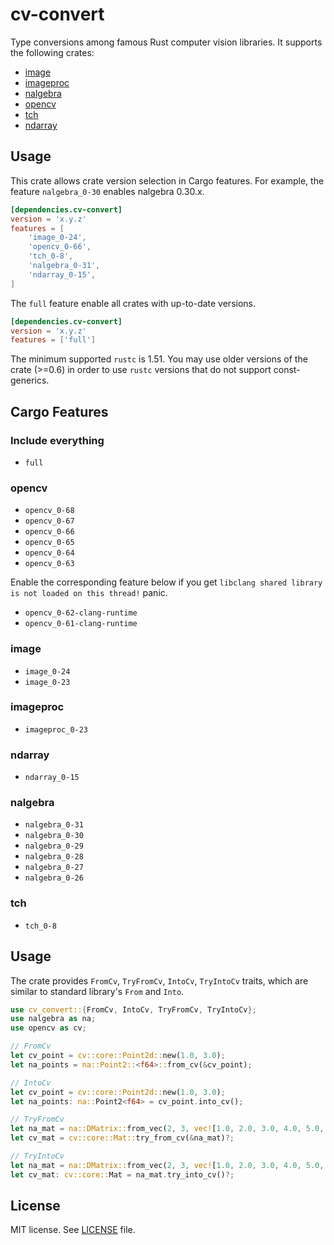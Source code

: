 # cv-convert

Type conversions among famous Rust computer vision libraries. It supports the following crates:

- [image](https://crates.io/crates/image)
- [imageproc](https://crates.io/crates/imageproc)
- [nalgebra](https://crates.io/crates/nalgebra)
- [opencv](https://crates.io/crates/opencv)
- [tch](https://crates.io/crates/tch)
- [ndarray](https://crates.io/crates/ndarray)

## Usage

This crate allows crate version selection in Cargo features.
For example, the feature `nalgebra_0-30` enables nalgebra 0.30.x.

```toml
[dependencies.cv-convert]
version = 'x.y.z'
features = [
    'image_0-24',
    'opencv_0-66',
    'tch_0-8',
    'nalgebra_0-31',
    'ndarray_0-15',
]
```

The `full` feature enable all crates with up-to-date versions.

```toml
[dependencies.cv-convert]
version = 'x.y.z'
features = ['full']
```

The minimum supported `rustc` is 1.51. You may use older versions of the crate (>=0.6) in order to use `rustc` versions that do not support const-generics.

## Cargo Features

### Include everything

- `full`

### opencv

- `opencv_0-68`
- `opencv_0-67`
- `opencv_0-66`
- `opencv_0-65`
- `opencv_0-64`
- `opencv_0-63`

Enable the corresponding feature below if you get `libclang shared library is not loaded on this thread!` panic.

- `opencv_0-62-clang-runtime`
- `opencv_0-61-clang-runtime`

### image

- `image_0-24`
- `image_0-23`

### imageproc

- `imageproc_0-23`

### ndarray

- `ndarray_0-15`

### nalgebra

- `nalgebra_0-31`
- `nalgebra_0-30`
- `nalgebra_0-29`
- `nalgebra_0-28`
- `nalgebra_0-27`
- `nalgebra_0-26`

### tch

- `tch_0-8`

## Usage

The crate provides `FromCv`, `TryFromCv`, `IntoCv`, `TryIntoCv` traits, which are similar to standard library's `From` and `Into`.

```rust
use cv_convert::{FromCv, IntoCv, TryFromCv, TryIntoCv};
use nalgebra as na;
use opencv as cv;

// FromCv
let cv_point = cv::core::Point2d::new(1.0, 3.0);
let na_points = na::Point2::<f64>::from_cv(&cv_point);

// IntoCv
let cv_point = cv::core::Point2d::new(1.0, 3.0);
let na_points: na::Point2<f64> = cv_point.into_cv();

// TryFromCv
let na_mat = na::DMatrix::from_vec(2, 3, vec![1.0, 2.0, 3.0, 4.0, 5.0, 6.0]);
let cv_mat = cv::core::Mat::try_from_cv(&na_mat)?;

// TryIntoCv
let na_mat = na::DMatrix::from_vec(2, 3, vec![1.0, 2.0, 3.0, 4.0, 5.0, 6.0]);
let cv_mat: cv::core::Mat = na_mat.try_into_cv()?;
```

## License

MIT license. See [LICENSE](LICENSE.txt) file.
